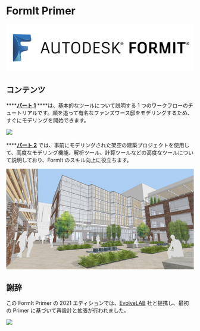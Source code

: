 # FormIt Primer

![](<../.gitbook/assets/b5030b43-df24-4259-ad6a-94bcad61bc78 (1).png>)

## コンテンツ

\*\*\*\*[**パート 1**](https://windows.help.formit.autodesk.com/building-the-farnsworth-house/part-i) \*\*\*\*は、基本的なツールについて説明する 1 つのワークフローのチュートリアルです。順を追って有名なファンズワース邸をモデリングするため、すぐにモデリングを開始できます。

![](<../.gitbook/assets/farnsworth-house (1).png>)

\*\*\*\*[**パート 2**](https://windows.help.formit.autodesk.com/building-the-farnsworth-house/part-ii) では、事前にモデリングされた架空の建築プロジェクトを使用して、高度なモデリング機能、解析ツール、計算ツールなどの高度なツールについて説明しており、FormIt のスキル向上に役立ちます。

![](../.gitbook/assets/screen1.jpg)

## 謝辞

この FormIt Primer の 2021 エディションでは、[EvolveLAB](https://www.evolvelab.io/) 社と提携し、最初の Primer に基づいて再設計と拡張が行われました。

[![](<../.gitbook/assets/evolvelab\_logo\_\_horizontal (1).png>)](https://www.evolvelab.io/)
